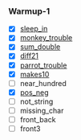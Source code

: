 ### Warmup-1
- [x] [sleep_in](https://github.com/gwynnbonita/CodingBat-Python/blob/main/Warmup-1/sleep_in.py)
- [x] [monkey_trouble](https://github.com/gwynnbonita/CodingBat-Python/blob/main/Warmup-1/monkey_trouble.py)
- [x] [sum_double](https://github.com/gwynnbonita/CodingBat-Python/blob/main/Warmup-1/sum_double.py)
- [x] [diff21](https://github.com/gwynnbonita/CodingBat-Python/blob/main/Warmup-1/diff21.py)
- [x] [parrot_trouble](https://github.com/gwynnbonita/CodingBat-Python/blob/main/Warmup-1/parrot_trouble.py)
- [x] [makes10](https://github.com/gwynnbonita/CodingBat-Python/blob/main/Warmup-1/makes10.py)
- [ ] near_hundred
- [x] [pos_neg](https://github.com/gwynnbonita/CodingBat-Python/blob/main/Warmup-1/pos_neg.py)
- [ ] not_string
- [ ] missing_char
- [ ] front_back
- [ ] front3
